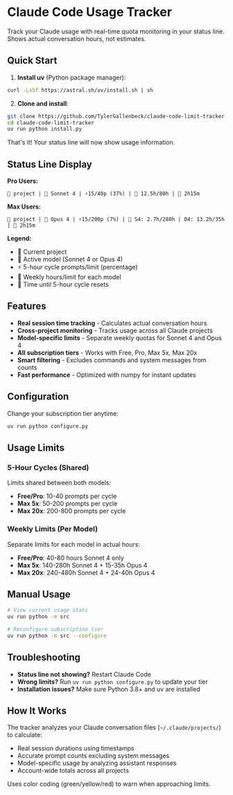 # Claude Code Usage Tracker

Track your Claude usage with real-time quota monitoring in your status line. Shows actual conversation hours, not estimates.

## Quick Start

1. **Install uv** (Python package manager):
```bash
curl -LsSf https://astral.sh/uv/install.sh | sh
```

2. **Clone and install**:
```bash
git clone https://github.com/TylerGallenbeck/claude-code-limit-tracker.git
cd claude-code-limit-tracker
uv run python install.py
```

That's it! Your status line will now show usage information.

## Status Line Display

**Pro Users:**
```
📁 project | 🤖 Sonnet 4 | ⚡15/40p (37%) | 📅 12.5h/80h | 🔄 2h15m
```

**Max Users:**
```
📁 project | 🤖 Opus 4 | ⚡15/200p (7%) | 📅 S4: 2.7h/280h | O4: 13.2h/35h | 🔄 2h15m
```

**Legend:**
- 📁 Current project
- 🤖 Active model (Sonnet 4 or Opus 4)
- ⚡ 5-hour cycle prompts/limit (percentage)
- 📅 Weekly hours/limit for each model
- 🔄 Time until 5-hour cycle resets

## Features

- **Real session time tracking** - Calculates actual conversation hours
- **Cross-project monitoring** - Tracks usage across all Claude projects
- **Model-specific limits** - Separate weekly quotas for Sonnet 4 and Opus 4
- **All subscription tiers** - Works with Free, Pro, Max 5x, Max 20x
- **Smart filtering** - Excludes commands and system messages from counts
- **Fast performance** - Optimized with numpy for instant updates

## Configuration

Change your subscription tier anytime:
```bash
uv run python configure.py
```

## Usage Limits

### 5-Hour Cycles (Shared)
Limits shared between both models:
- **Free/Pro**: 10-40 prompts per cycle
- **Max 5x**: 50-200 prompts per cycle
- **Max 20x**: 200-800 prompts per cycle

### Weekly Limits (Per Model)
Separate limits for each model in actual hours:
- **Free/Pro**: 40-80 hours Sonnet 4 only
- **Max 5x**: 140-280h Sonnet 4 + 15-35h Opus 4
- **Max 20x**: 240-480h Sonnet 4 + 24-40h Opus 4

## Manual Usage

```bash
# View current usage stats
uv run python -m src

# Reconfigure subscription tier  
uv run python -m src --configure
```

## Troubleshooting

- **Status line not showing?** Restart Claude Code
- **Wrong limits?** Run `uv run python configure.py` to update your tier
- **Installation issues?** Make sure Python 3.8+ and uv are installed

## How It Works

The tracker analyzes your Claude conversation files (`~/.claude/projects/`) to calculate:
- Real session durations using timestamps
- Accurate prompt counts excluding system messages
- Model-specific usage by analyzing assistant responses
- Account-wide totals across all projects

Uses color coding (green/yellow/red) to warn when approaching limits.